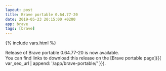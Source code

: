```yaml
---
layout: post
title: Brave portable 0.64.77-20
date: 2019-05-23 20:15:00 +0200
app: brave
tags: [brave]
---
```

{% include vars.html %}

Release of Brave portable 0.64.77-20 is now available.<br />
You can find links to download this release on the [Brave portable page]({{ var_seo_url | append: '/app/brave-portable/' }}).